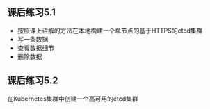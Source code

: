 ## 课后练习5.1  

- 按照课上讲解的方法在本地构建一个单节点的基于HTTPS的etcd集群  
- 写一条数据  
- 查看数据细节  
- 删除数据  

## 课后练习5.2  

在Kubernetes集群中创建一个高可用的etcd集群  